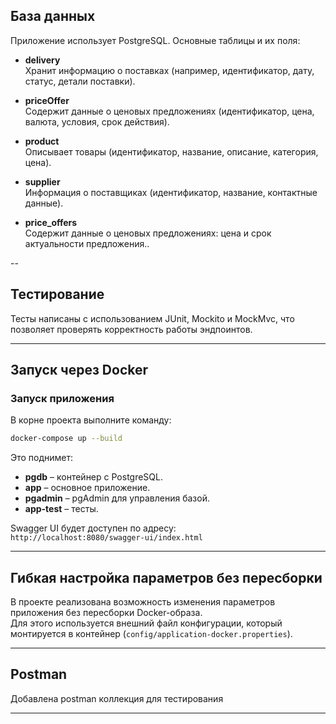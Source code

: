 
## База данных

Приложение использует PostgreSQL. Основные таблицы и их поля:

- **delivery**  
  Хранит информацию о поставках (например, идентификатор, дату, статус, детали поставки).

- **priceOffer**  
  Содержит данные о ценовых предложениях (идентификатор, цена, валюта, условия, срок действия).

- **product**  
  Описывает товары (идентификатор, название, описание, категория, цена).

- **supplier**  
  Информация о поставщиках (идентификатор, название, контактные данные).
  
- **price_offers**  
  Содержит данные о ценовых предложениях: цена и срок актуальности предложения..

--
## Тестирование

Тесты написаны с использованием JUnit, Mockito и MockMvc, что позволяет проверять корректность работы эндпоинтов.

---

## Запуск через Docker

### Запуск приложения

В корне проекта выполните команду:
   ```bash
   docker-compose up --build
   ```
   Это поднимет:
   - **pgdb** – контейнер с PostgreSQL.
   - **app** – основное приложение.
   - **pgadmin** – pgAdmin для управления базой.
   -  **app-test** – тесты.

Swagger UI будет доступен по адресу:  
`http://localhost:8080/swagger-ui/index.html`

---

## Гибкая настройка параметров без пересборки

В проекте реализована возможность изменения параметров приложения без пересборки Docker-образа.  
Для этого используется внешний файл конфигурации, который монтируется в контейнер (`config/application-docker.properties`). 

---

## Postman

Добавлена postman коллекция для тестирования

---


